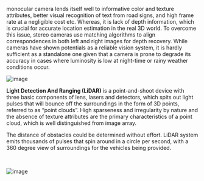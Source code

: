 monocular camera lends itself well to informative color and texture attributes, better visual recognition of text from road signs, and high frame rate at a negligible cost etc. Whereas, it is lack of depth information, which is crucial for accurate location estimation in the real 3D world. To overcome this issue, stereo cameras use matching algorithms to align correspondences in both left and right images for depth recovery. While cameras have shown potentials as a reliable vision system, it is hardly sufficient as a standalone one given that a camera is prone to degrade its accuracy in cases where luminosity is low at night-time or rainy weather conditions occur.
<br>

![image](https://user-images.githubusercontent.com/65759092/196404486-37335402-edca-424f-b21f-989d61435aec.png)
<br>

**Light Detection And Ranging (LiDAR)** is a point-and-shoot device with three basic components of lens, lasers and detectors, which spits out light pulses that will bounce off the surroundings in the form of 3D points, referred to as “point clouds”. High sparseness and irregularity by nature and the absence of texture attributes are the primary characteristics of a point cloud, which is well distinguished from image array.
 
 
The distance of obstacles could be determined without effort. LiDAR system emits thousands of pulses that spin around in a circle per second, with a 360 degree view of surroundings for the vehicles being provided. 

<br>

![image](https://user-images.githubusercontent.com/65759092/196404486-37335402-edca-424f-b21f-989d61435aec.png)

<br>
